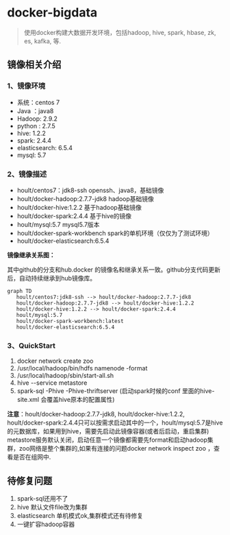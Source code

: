 # docker-bigdata
>使用docker构建大数据开发环境，包括hadoop, hive,  spark, hbase, zk, es, kafka, 等.

## 镜像相关介绍
### 1、镜像环境

* 系统：centos 7
* Java ：java8
* Hadoop: 2.9.2
* python : 2.7.5
* hive: 1.2.2
* spark: 2.4.4
* elasticsearch: 6.5.4
* mysql: 5.7

### 2、镜像描述

* hoult/centos7：jdk8-ssh        openssh、java8，基础镜像
* hoult/docker-hadoop:2.7.7-jdk8    hadoop基础镜像
* hoult/docker-hive:1.2.2   基于hadoop基础镜像
* hoult/docker-spark:2.4.4  基于hive的镜像
* hoult/mysql:5.7  mysql5.7版本
* hoult/docker-spark-workbench spark的单机环境（仅仅为了测试环境）
* hoult/docker-elasticsearch:6.5.4

**镜像继承关系图：**

其中github的分支和hub.docker 的镜像名和继承关系一致。github分支代码更新后，自动持续继承到hub镜像库。

```mermaid
graph TD 
   hoult/centos7:jdk8-ssh --> hoult/docker-hadoop:2.7.7-jdk8
   hoult/docker-hadoop:2.7.7-jdk8 --> hoult/docker-hive:1.2.2
   hoult/docker-hive:1.2.2 --> hoult/docker-spark:2.4.4
   hoult/mysql:5.7
   hoult/docker-spark-workbench:latest
   hoult/docker-elasticsearch:6.5.4
```

### 3、QuickStart
1. docker network create zoo 
2. /usr/local/hadoop/bin/hdfs namenode -format
3. /usr/local/hadoop/sbin/start-all.sh
4. hive --service metastore
5. spark-sql -Phive -Phive-thriftserver (启动spark时候的conf 里面的hive-site.xml 会覆盖hive原本的配置属性)

**注意**：hoult/docker-hadoop:2.7.7-jdk8, hoult/docker-hive:1.2.2, hoult/docker-spark:2.4.4只可以按需求启动其中的一个，hoult/mysql:5.7是hive的元数据库，如果用到hive，需要先启动此镜像容器(或者后启动，重启集群)
metastore服务默认关闭，启动任意一个镜像都需要先format和启动hadoop集群，zoo网络是整个集群的,如果有连接的问题docker network inspect zoo ，查看是否在组网中.

## 待修复问题
1. spark-sql还用不了
2. hive 默认文件file改为集群
3. elasticsearch 单机模式ok,集群模式还有待修复
4. 一键扩容hadoop容器
